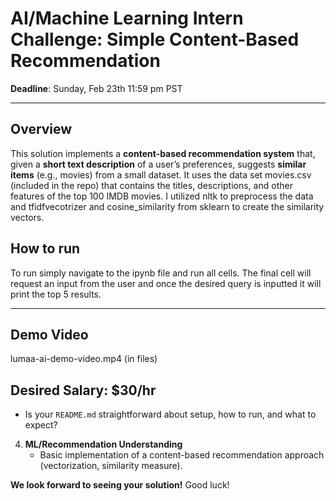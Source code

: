 # AI/Machine Learning Intern Challenge: Simple Content-Based Recommendation

**Deadline**: Sunday, Feb 23th 11:59 pm PST

---

## Overview

This solution implements a **content-based recommendation system** that, given a **short text description** of a user’s preferences, suggests **similar items** (e.g., movies) from a small dataset. It uses the data set movies.csv (included in the repo) that contains the titles, descriptions, and other features of the top 100 IMDB movies. I utilized nltk to preprocess the data and tfidfvecotrizer and cosine_similarity from sklearn to create the similarity vectors. 


## How to run
To run simply navigate to the ipynb file and run all cells. The final cell will request an input from the user and once the desired query is inputted it will print the top 5 results.

---

## Demo Video
lumaa-ai-demo-video.mp4 (in files)

## Desired Salary: $30/hr
   - Is your `README.md` straightforward about setup, how to run, and what to expect?

4. **ML/Recommendation Understanding**  
   - Basic implementation of a content-based recommendation approach (vectorization, similarity measure).

**We look forward to seeing your solution!** Good luck!
